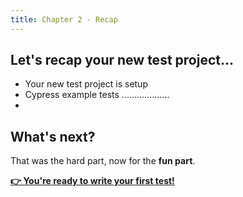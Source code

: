 ```yaml
---
title: Chapter 2 - Recap
---
```


## Let's recap your new test project...

- Your new test project is setup
- Cypress example tests ...................
- 
## What's next?

That was the hard part, now for the __fun part__.

__[:point_right: You're ready to write your first test!](../../c3/)__
